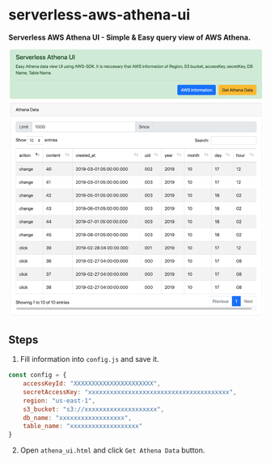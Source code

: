 # serverless-aws-athena-ui

**Serverless AWS Athena UI - Simple & Easy query view of AWS Athena.**

![](athena_ui.png)

## Steps

1. Fill information into `config.js` and save it.
``` javascript
const config = {
    accessKeyId: "XXXXXXXXXXXXXXXXXXXXXX",
    secretAccessKey: "xxxxxxxxxxxxxxxxxxxxxxxxxxxxxxxxxxxxxxx",
    region: "us-east-1",
    s3_bucket: "s3://xxxxxxxxxxxxxxxxxxxx",
    db_name: "xxxxxxxxxxxxxxxxxx",
    table_name: "xxxxxxxxxxxxxxxxxxx"
}
```

2. Open `athena_ui.html` and click `Get Athena Data` button.
